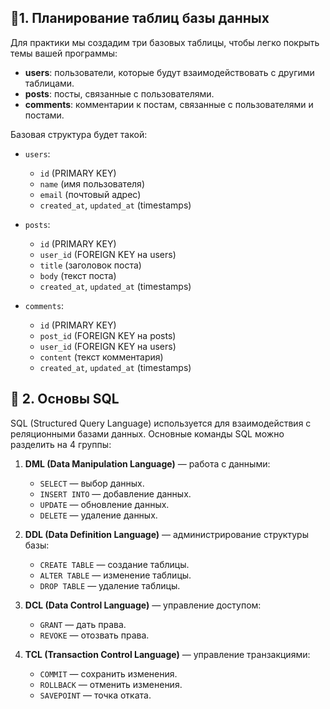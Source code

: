 ## 🔹1. Планирование таблиц базы данных
Для практики мы создадим три базовых таблицы, чтобы легко покрыть темы вашей программы:
- **users**: пользователи, которые будут взаимодействовать с другими таблицами.
- **posts**: посты, связанные с пользователями.
- **comments**: комментарии к постам, связанные с пользователями и постами.

Базовая структура будет такой:
- `users`:
    - `id` (PRIMARY KEY)
    - `name` (имя пользователя)
    - `email` (почтовый адрес)
    - `created_at`, `updated_at` (timestamps)

- `posts`:
    - `id` (PRIMARY KEY)
    - `user_id` (FOREIGN KEY на users)
    - `title` (заголовок поста)
    - `body` (текст поста)
    - `created_at`, `updated_at` (timestamps)

- `comments`:
    - `id` (PRIMARY KEY)
    - `post_id` (FOREIGN KEY на posts)
    - `user_id` (FOREIGN KEY на users)
    - `content` (текст комментария)
    - `created_at`, `updated_at` (timestamps)

## 🔹 2. Основы SQL
SQL (Structured Query Language) используется для взаимодействия с реляционными базами данных. Основные команды SQL можно разделить на 4 группы:
1. **DML (Data Manipulation Language)** — работа с данными:
    - `SELECT` — выбор данных.
    - `INSERT INTO` — добавление данных.
    - `UPDATE` — обновление данных.
    - `DELETE` — удаление данных.

2. **DDL (Data Definition Language)** — администрирование структуры базы:
    - `CREATE TABLE` — создание таблицы.
    - `ALTER TABLE` — изменение таблицы.
    - `DROP TABLE` — удаление таблицы.

3. **DCL (Data Control Language)** — управление доступом:
    - `GRANT` — дать права.
    - `REVOKE` — отозвать права.

4. **TCL (Transaction Control Language)** — управление транзакциями:
    - `COMMIT` — сохранить изменения.
    - `ROLLBACK` — отменить изменения.
    - `SAVEPOINT` — точка отката.
